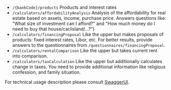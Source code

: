 - `/{bankCode}/products` Products and interest rates
- `/calculators/affordabilityAnalysis` Analysis of the affordability for real estate based on assets, income, purchase price. Answers questions like: "What size of investment can I afford?" and "How much money do I need to buy that house/car/island/...?")
- `/calculators/financingProposal` Like the upper but makes proposals of products: fixed interest rates, Libor, etc. For better results, provide answers to the questionnaires from `/questionnaires/financingProposal`.
- `/calculators/rentalComparison` Like the upper but takes current rent into comparison.
- `/calculators/taxCalculation` Like the upper but additionally calculates change in taxes. You need to provide additional information like religious confession, and family situation.


For technical usage description please consult [SwaggerUI](https://api.raiffeisen.ch/loacalc/service/v4/apidocs/index.html).
